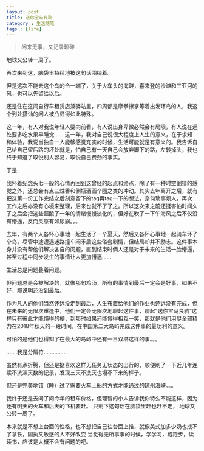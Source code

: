 ```yaml
---
layout: post
title: 送你宝马良驹
category : 生活随笔
tags : [life]
---
```


>闲来无事，又记录琐碎

地球又公转一周了。

再次来到这，脑袋里持续地被这句话围绕着。

但是这次不能去这个岛的令一端了，关于火车头的海鲜，喜来登的沙滩和三亚河的风，也可以先留给以后。

还是住在这间自行车租赁店兼驿站里，四周都是摩拳擦掌等着出发环岛的人，我这个到处搭讪的闲人被凸显得如此特殊。


这一年，有人对我说年轻人要向前看，有人说出身卑微必然会有局限，有人说在远处要多吃水果早睡觉……
这一年，我对自己说很大程度上人生的意义，在于求知和体验，我说当独自一人能够感觉充实的时候，生活可能就是有意义的。我告诉自己给自己留后路的坏处就是，怕自己有一天自己会放弃脚下的路，左转掉头，我也终于知道了取悦别人容易，取悦自己费劲的事实。

于是

我怀着纪念头七一般的心情再回到这曾经的起点和终点，除了有一种时空倒错的感觉之外，还总会有点三炷香和倒瓶酒画个圈之类的冲动。其实去年离开之后，就有把这第一份工作完结之后刻意留下的tag再tag一下的想法，奈何琐事烦人，再次工作之后亦没有心境来整理，后来也就不了了之。所以这次来之前还挺害怕时间久了之后会把这些酝酿了一年的情绪慢慢淡化的，但好在吹了一下午海风之后不仅没有懵逼，反而灵感有如尿崩。。。

去年，有两个人各怀心事地一起生活了一个夏天，然后又各怀心事地一起骑车环了个岛，尽管中途遭遇迷路撞车闹矛盾这些俗套剧情，但结局却并不励志。这件事本身并没有帮他们解决各自的问题，直到结束时俩人还是对于未来的生活一脸懵逼，甚至过程中同步发生的事情让人更加懵逼......

生活总是问题叠着问题。

但问题总是会被解决的，就像那句鸡汤，所有的事情到最后一定会是好事，如果不好，那说明还没到最后。

作为凡人的他们当然还远没走到最后，人生布置给他们的作业也还远没有完成，但在未来的无限次重逢中，他们一定会无限次地聊起这件事，聊起“送你宝马良驹”这样只有彼此才能懂得的梗，到那时如果还能博得相互一笑，那就是他们用尽全部精力在2018年秋天的一段时间，在中国第二大岛屿完成这件事的最功利的意义。

可怕的是他们也得知了在最大的岛屿中还有一日双塔这样的事。。。

.......我是分隔符...............

虽然有点折腾，但还是挺喜欢这样无任务无状态的出行的，顺便刷了一下近几年连续不洗澡天数的记录，发现三天不洗天也塌不下来的样子。

但还是完美地错（睡）过了需要火车上船的方式才能通过的琼州海峡。。。

我终于还是去问了问今年的租车价格，但理智的小人告诉我你特么不能这样，因为还有明天的火车和后天的飞机要赶。
只剩下这句话在脑袋里赶也赶不走，
地球又公转一周了。

本来就是不想上台面的性格，也不想把自己往台面上推，就像美式加多少奶也成不了拿铁，固执又敏感的人不好改变
当觉得无所事事的时候，学学习，跑跑步，读读书，应该是大概不会有问题的吧。
